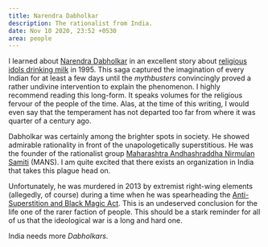 ```yaml
---
title: Narendra Dabholkar
description: The rationalist from India.
date: Nov 10 2020, 23:52 +0530
area: people
---
```


I learned about [Narendra Dabholkar](https://en.wikipedia.org/wiki/Narendra_Dabholkar)
in an excellent story about [religious idols drinking milk](https://fiftytwo.in/story/milk/)
in 1995. This saga captured the imagination of every Indian for at least a few
days until the _mythbusters_ convincingly proved a rather undivine intervention
to explain the phenomenon. I highly recommend reading this long-form. It speaks
volumes for the religious fervour of the people of the time. Alas, at the time
of this writing, I would even say that the temperament has not departed too far
from where it was quarter of a century ago.

Dabholkar was certainly among the brighter spots in society. He showed admirable
rationality in front of the unapologetically superstitious. He was the founder
of the rationalist group [Maharashtra Andhashraddha Nirmulan Samiti](https://en.wikipedia.org/wiki/Maharashtra_Andhashraddha_Nirmoolan_Samiti) (MANS). I am quite excited that
there exists an organization in India that takes this plague head on.

Unfortunately, he was murdered in 2013 by extremist right-wing
elements (allegedly, of course) during a time when he was spearheading the
[Anti-Superstition and Black Magic Act](https://en.wikipedia.org/wiki/Anti-Superstition_and_Black_Magic_Act). This is an undeserved conclusion for
the life one of the rarer faction of people. This should be a stark reminder
for all of us that the ideological war is a long and hard one.

India needs more _Dabholkars_.
